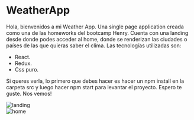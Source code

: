 # WeatherApp

Hola, bienvenidos a mi Weather App. Una single page application creada como una de las homeworks del bootcamp Henry.
Cuenta con una landing desde donde podes acceder al home, donde se renderizan las ciudades o países de las que quieras saber el clima.
Las tecnologías utilizadas son:
- React.
- Redux.
- Css puro.

Si queres verla, lo primero que debes hacer es hacer un npm install en la carpeta src y luego hacer npm start para levantar el proyecto.
Espero te guste.
Nos vemos!

![landing](https://user-images.githubusercontent.com/87136807/181391267-8a7e55b8-1788-4fe3-8dfa-3ce674a907c5.jpg)
</br>
![home](https://user-images.githubusercontent.com/87136807/181391281-008dae19-2d3a-43e8-9f9b-39a1a9d4b47a.jpg)
